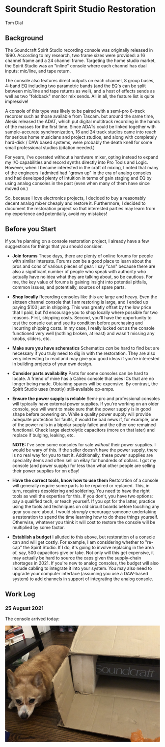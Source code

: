 # Soundcraft Spirit Studio Restoration

Tom Dial

## Background

The Soundcraft Spirit Studio recording console was originally released in 1990.
According to my research, two frame sizes were provided: a 16 channel frame
and a 24 channel frame. Targeting the home studio market, the Spirit Studio was
an "inline" console where each channel has dual inputs: mic/line, and tape
return.

The console also features direct outputs on each channel, 8 group buses, 4-band
EQ including two parametric bands (and the EQ's can be split between mic/line
and tape returns as well), and a host of effects sends as well as two
"foldback" monitor mix sends. All in all, the feature list is quite impressive!

A console of this type was likely to be paired with a semi-pro 8-track recorder
such as those available from Tascam. but around the same time, Alesis released
the ADAT, which put digital multitrack recording in the hands of the masses for
the first time. Since ADATs could be linked together with sample-accurate
synchronization, 16 and 24 track studios came into reach for serious home
musicians and project studios, and along with completely hard-disk / DAW based
systems, were probably the death knell for some small professional
studios (citation needed.)

For years, I've operated without a hardware mixer, opting instead to expand my
I/O capabilities and record synths directly into Pro Tools and Logic. However,
when I became interested in the craft of mixing, I noted that many of the
engineers I admired had "grown up" in the era of analog consoles and had
developed plenty of intuition in terms of gain staging and EQ by using analog
consoles in the past (even when many of them have since moved on.)

So, because I love electronics projects, I decided to buy a reasonably decent
analog mixer cheaply and restore it. Furthermore, I decided to document the
restoration project so that interested parties may learn from my experience
and potentially, avoid my mistakes!

## Before you Start

If you're planning on a console restoration project, I already have a few
suggestions for things that you should consider.

* **Join forums**  These days, there are plenty of online forums for people
  with similar interests. Forums *can* be a good place to learn about the
  pros and cons of various pieces of gear. I say "can" because there are
  also a significant number of people who speak with authority who actually
  have no idea what they are talking about, so be cautious. For me, the key
  value of forums is gaining insight into potential pitfalls, common
  issues, and potentially, sources of spare parts.

* **Shop locally**  Recording consoles like this are large and
  heavy. Even the sixteen channel console that I am restoring is large,
  and I ended up paying $100 just in shipping. This was greatly offset by
  the low price that I paid, but I'd encourage you to shop locally where
  possible for two reasons. First, shipping costs. Second, you'll have
  the opportunity to test the console out and see its condition before
  purchasing and incurring shipping costs. In my case, I really lucked
  out as the console functioned very well (nothing broken, at least) and
  wasn't missing any knobs, sliders, etc.

* **Make sure you have schematics** Schematics *can* be hard to find but
  are necessary if you truly need to dig in with the restoration. They are
  also very interesting to read and may give you good ideas if you're
  interested in building projects of your own design.

* **Consider parts availability**  Parts for some consoles can be hard to
  locate. A friend of mine has a Calrec console that uses ICs that are
  no longer being made. Obtaining spares will be expensive. By contrast,
  the Spirit Studio uses (mostly) still-available op-amps.

* **Ensure the power supply is reliable**  Semi-pro and professional
  consoles will typically have external power supplies. If you're working
  on an older console, you will want to make sure that the power supply is
  in good shape before powering on. While a quality power supply will
  provide adequate protection for faults, it would be bad news if, for
  example, one of the power rails in a bipolar supply failed and the
  other one remained functional. Check large electrolytic capacitors
  (more on that later) and replace if bulging, leaking, etc. 

  **NOTE:** I've seen some consoles for sale *without* their power
  supplies. I would be wary of this. If the seller doesn't have the power
  supply, there is no real way for you to test it. Additionally, these
  power supplies are speciality items and often sell on eBay for
  hundreds of dollars. I got my console (and power supply) for less than
  what other people are selling their power supplies for on eBay!

* **Have the correct tools, know how to use them**  Restoration of a
  console will generally require some parts to be repaired or replaced.
  This, in turn, requires desoldering and soldering. You need to have
  the right tools as well the expertise for this. If you don't, you have
  two options: pay a qualified tech, or teach yourself. If you opt for
  the latter, practice using the tools and techniques on old circuit
  boards before touching any gear you care about. I would *strongly*
  encourage someone undertaking a restoration to spend the time learning
  how to do these things yourself. Otherwise, whatever you think it
  will cost to restore the console will be multiplied by some factor.

* **Establish a budget**  I alluded to this above, but restoration of
  a console can and will get costly. For example, I am considering
  whether to "re-cap" the Spirit Studio. If I do, it's going to involve
  replacing in the area of, say, 500 capacitors give or take. Not only
  will this get expensive, it may actually be hard to source the caps
  given the supply-chain shortages in 2021.  If you're new to analog
  consoles, the budget will also include cabling to integrate it into
  your system. You may also need to upgrade your computer interface
  (assuming you use a DAW-based system) to add channels in support of
  integrating the analog console.

## Work Log

### 25 August 2021

The console arrived today:

![Soundcraft Spirit Studio 16 guarded by Corgi](assets/unboxing.jpg)

